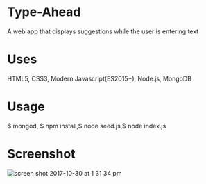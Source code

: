 # Type-Ahead
A web app that displays suggestions while the user is entering text

# Uses
HTML5, CSS3, Modern Javascript(ES2015+), Node.js, MongoDB

# Usage
$ mongod, $ npm install,$ node seed.js,$ node index.js

# Screenshot
![screen shot 2017-10-30 at 1 31 34 pm](https://user-images.githubusercontent.com/31449025/32194332-513c83e4-bd77-11e7-9b23-a0dc4c9991a2.png)



